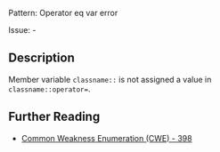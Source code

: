 Pattern: Operator eq var error

Issue: -

## Description

Member variable `classname::` is not assigned a value in `classname::operator=`.

## Further Reading

* [Common Weakness Enumeration (CWE) - 398](https://cwe.mitre.org/data/definitions/398.html)